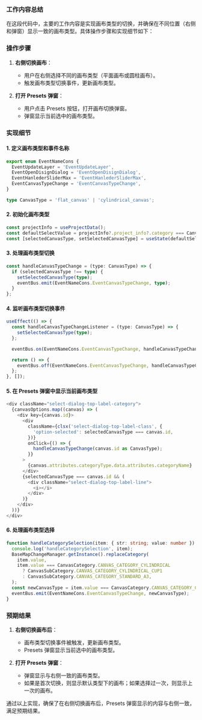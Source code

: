 ### 工作内容总结

在这段代码中，主要的工作内容是实现画布类型的切换，并确保在不同位置（右侧和弹窗）显示一致的画布类型。具体操作步骤和实现细节如下：

### 操作步骤

1. **右侧切换画布**：
   - 用户在右侧选择不同的画布类型（平面画布或圆柱画布）。
   - 触发画布类型切换事件，更新画布类型。

2. **打开 Presets 弹窗**：
   - 用户点击 Presets 按钮，打开画布切换弹窗。
   - 弹窗显示当前选中的画布类型。

### 实现细节

#### 1. 定义画布类型和事件名称

```typescript
export enum EventNameCons {
  EventUpdateLayer = 'EventUpdateLayer',
  EventOpenDisignDialog = 'EventOpenDisignDialog',
  EventHanlederSliderMax = 'EventHanlederSliderMax',
  EventCanvasTypeChange = 'EventCanvasTypeChange',
}

type CanvasType = 'flat_canvas' | 'cylindrical_canvas';
```

#### 2. 初始化画布类型

```typescript
const projectInfo = useProjectData();
const defaultSelectValue = projectInfo?.project_info?.category === CanvasCategory.CANVAS_CATEGORY_CYLINDRICAL ? 'cylindrical_canvas' : 'flat_canvas';
const [selectedCanvasType, setSelectedCanvasType] = useState(defaultSelectValue);
```

#### 3. 处理画布类型切换

```typescript
const handleCanvasTypeChange = (type: CanvasType) => {
  if (selectedCanvasType !== type) {
    setSelectedCanvasType(type);
    eventBus.emit(EventNameCons.EventCanvasTypeChange, type);
  }
};
```

#### 4. 监听画布类型切换事件

```typescript
useEffect(() => {
  const handleCanvasTypeChangeListener = (type: CanvasType) => {
    setSelectedCanvasType(type);
  };

  eventBus.on(EventNameCons.EventCanvasTypeChange, handleCanvasTypeChangeListener);

  return () => {
    eventBus.off(EventNameCons.EventCanvasTypeChange, handleCanvasTypeChangeListener);
  };
}, []);
```

#### 5. 在 Presets 弹窗中显示当前画布类型

```typescript
<div className="select-dialog-top-label-category">
  {canvasOptions.map((canvas) => (
    <div key={canvas.id}>
      <div
        className={clsx('select-dialog-top-label-class', {
          'option-selected': selectedCanvasType === canvas.id,
        })}
        onClick={() => {
          handleCanvasTypeChange(canvas.id as CanvasType);
        }}
      >
        {canvas.attributes.categoryType.data.attributes.categoryName}
      </div>
      {selectedCanvasType === canvas.id && (
        <div className="select-dialog-top-label-line">
          <i></i>
        </div>
      )}
    </div>
  ))}
</div>
```

#### 6. 处理画布类型选择

```typescript
function handleCategorySelection(item: { str: string; value: number }) {
  console.log('handleCategorySelection', item);
  BaseMapChangeManager.getInstance().replaceCategory(
    item.value,
    item.value === CanvasCategory.CANVAS_CATEGORY_CYLINDRICAL
      ? CanvasSubCategory.CANVAS_CATEGORY_CYLINDRICAL_CUP1
      : CanvasSubCategory.CANVAS_CATEGORY_STANDARD_A3,
  );
  const newCanvasType = item.value === CanvasCategory.CANVAS_CATEGORY_CYLINDRICAL ? 'cylindrical_canvas' : 'flat_canvas';
  eventBus.emit(EventNameCons.EventCanvasTypeChange, newCanvasType);
}
```

### 预期结果

1. **右侧切换画布后**：
   - 画布类型切换事件被触发，更新画布类型。
   - Presets 弹窗显示当前选中的画布类型。

2. **打开 Presets 弹窗**：
   - 弹窗显示与右侧一致的画布类型。
   - 如果是首次切换，则显示默认类型下的画布；如果选择过一次，则显示上一次的画布。

通过以上实现，确保了在右侧切换画布后，Presets 弹窗显示的内容与右侧一致，满足预期结果。
